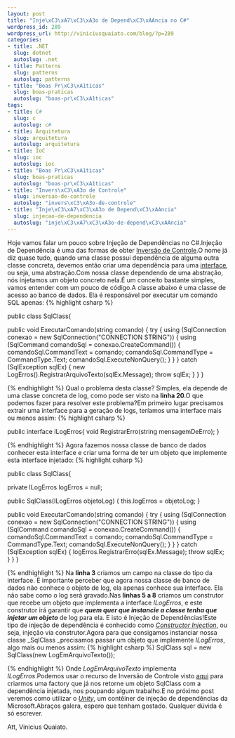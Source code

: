 ```yaml
--- 
layout: post
title: "Inje\xC3\xA7\xC3\xA3o de Depend\xC3\xAAncia no C#"
wordpress_id: 289
wordpress_url: http://viniciusquaiato.com/blog/?p=289
categories: 
- title: .NET
  slug: dotnet
  autoslug: .net
- title: Patterns
  slug: patterns
  autoslug: patterns
- title: "Boas Pr\xC3\xA1ticas"
  slug: boas-praticas
  autoslug: "boas-pr\xC3\xA1ticas"
tags: 
- title: C#
  slug: c
  autoslug: c#
- title: Arquitetura
  slug: arquitetura
  autoslug: arquitetura
- title: IoC
  slug: ioc
  autoslug: ioc
- title: "Boas Pr\xC3\xA1ticas"
  slug: boas-praticas
  autoslug: "boas-pr\xC3\xA1ticas"
- title: "Invers\xC3\xA3o de Controle"
  slug: inversao-de-controle
  autoslug: "invers\xC3\xA3o-de-controle"
- title: "Inje\xC3\xA7\xC3\xA3o de Depend\xC3\xAAncia"
  slug: injecao-de-dependencia
  autoslug: "inje\xC3\xA7\xC3\xA3o-de-depend\xC3\xAAncia"
---
```

Hoje vamos falar um pouco sobre Injeção de Dependências no C#.Injeção de Dependência é uma das formas de obter [Inversão de Controle](http://viniciusquaiato.com/blog/inversao-de-controle-inversion-of-control-ioc/).O nome já diz quase tudo, quando uma classe possui dependência de alguma outra classe concreta, devemos então criar uma dependência para uma [interface](http://msdn.microsoft.com/pt-br/library/87d83y5b.aspx), ou seja, uma abstração.Com nossa classe dependendo de uma abstração, nós injetamos um objeto concreto nela.É um conceito bastante simples, vamos entender com um pouco de código.A classe abaixo é uma classe de acesso ao banco de dados. Ela é responsável por executar um comando SQL apenas:
{% highlight csharp %}

public class SqlClass{    

public void ExecutarComando(string comando)    {        try        {            using (SqlConnection conexao = new SqlConnection("CONNECTION STRING"))            {                using (SqlCommand comandoSql = conexao.CreateCommand())                {                    comandoSql.CommandText = comando;
    comandoSql.CommandType = CommandType.Text;
    comandoSql.ExecuteNonQuery();
    }
            }
        }
        catch (SqlException sqlEx)        {            new LogErros().RegistrarArquivoTexto(sqlEx.Message);
    throw sqlEx;
    }
    }
}

{% endhighlight %}
Qual o problema desta classe? Simples, ela depende de uma classe concreta de log, como pode ser visto na **linha 20**.O que podemos fazer para resolver este problema?Em primeiro lugar precisamos extrair uma interface para a geração de logs, teríamos uma interface mais ou menos assim:
{% highlight csharp %}

public interface ILogErros{
void RegistrarErro(string mensagemDeErro);
    }

{% endhighlight %}
Agora fazemos nossa classe de banco de dados conhecer esta interface e criar uma forma de ter um objeto que implemente esta interface injetado:
{% highlight csharp %}

public class SqlClass{    

private ILogErros logErros = null;
    
public SqlClass(ILogErros objetoLog)    {        this.logErros = objetoLog;
    }
    
public void ExecutarComando(string comando)    {        try        {            using (SqlConnection conexao = new SqlConnection("CONNECTION STRING"))            {                using (SqlCommand comandoSql = conexao.CreateCommand())                {                    comandoSql.CommandText = comando;
    comandoSql.CommandType = CommandType.Text;
    comandoSql.ExecuteNonQuery();
    }
            }
        }
        catch (SqlException sqlEx)        {            logErros.RegistrarErro(sqlEx.Message);
    throw sqlEx;
    }
    }
}

{% endhighlight %}
Na **linha 3** criamos um campo na classe do tipo da interface. É importante perceber que agora nossa classe de banco de dados não conhece o objeto de log, ela apenas conhece sua interface. Ela não sabe como o log será gravado.Nas **linhas 5 a 8** criamos um construtor que recebe um objeto que implementa a interface _ILogErros_, e este construtor irá garantir que **_quem quer que instancie a classe tenha que injetar um objeto_** de log para ela. E isto é Injeção de Dependências!Este tipo de injeção de dependência é conhecido como _[Constructor Injection](http://martinfowler.com/articles/injection.html#ConstructorInjectionWithPicocontainer)_, ou seja, injeção via construtor.Agora para que consigamos instanciar nossa classe _SqlClass _precisamos passar um objeto que implemente _ILogErros_, algo mais ou menos assim:
{% highlight csharp %}
SqlClass sql = new SqlClass(new LogEmArquivoTexto());
    
{% endhighlight %}
Onde _LogEmArquivoTexto_ implementa _ILogErros_.Podemos usar o recurso de Inversão de Controle visto [aqui](http://viniciusquaiato.com/blog/inversao-de-controle-inversion-of-control-ioc/) para criarmos uma factory que já nos retorne um objeto SqlClass com a dependência injetada, nos poupando algum trabalho.E no próximo post veremos como utilizar o _[Unity](http://www.codeplex.com/unity/)_, um contêiner de injeção de dependências da Microsoft.Abraços galera, espero que tenham gostado. Qualquer dúvida é só escrever.

Att,
Vinicius Quaiato.
